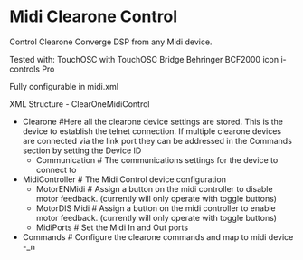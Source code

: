 # Midi Clearone Control
Control Clearone Converge DSP from any Midi device.

Tested with:
  TouchOSC with TouchOSC Bridge
  Behringer BCF2000
  icon i-controls Pro

Fully configurable in midi.xml

XML Structure -
ClearOneMidiControl
  - Clearone            #Here all the clearone device settings are stored.  This is the device to establish the telnet connection.  If multiple     clearone devices are connected via the link port they can be addressed in the Commands section by setting the Device ID
    - Communication     # The communications settings for the device to connect to
  - MidiController      # The Midi Control device configuration
    - MotorENMidi       # Assign a button on the midi controller to disable motor feedback. (currently will only operate with toggle buttons)
    - MotorDIS Midi     # Assign a button on the midi controller to enable motor feedback.  (currently will only operate with toggle buttons)
    - MidiPorts         # Set the Midi In and Out ports
 - Commands             # Configure the clearone commands and map to midi device
    -_n                 
